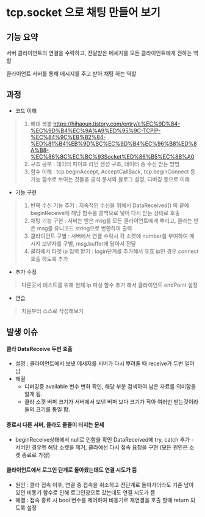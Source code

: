 # tcp.socket 으로 채팅 만들어 보기

기능 요약
---
서버 
 클라이언트의 연결을 수락하고, 전달받은 메세지를 모든 클라이언트에게 전하는 역할

 클라이언트
  서버를 통해 메시지를 주고 받아 채팅 하는 역할


과정
---
* 코드 이해
> 1. 뼈대 복붙 https://hihaoun.tistory.com/entry/c%EC%9D%84-%EC%9D%B4%EC%9A%A9%ED%95%9C-TCPIP-%EC%84%9C%EB%B2%84-%ED%81%B4%EB%9D%BC%EC%9D%B4%EC%96%B8%ED%8A%B8-%EC%86%8C%EC%BC%93Socket%ED%86%B5%EC%8B%A0
> 2. 구조 공부 : 데이터 파이프 라인 생성 구조, 데이터 송 수신 받는 방법
> 3. 함수 이해 : tcp.beginAccept, AcceptCallBack, tcp.beginConnect 등 기능 함수로 보이는 것들을 공식 문서와 블로그 설명, 디버깅 등으로 이해
* 기능 구현
>1. 반복 수신 기능 추가 : 지속적인 수신을 위해서 DataReceived() 의 끝에 beginReceive에 해당 함수를 콜백으로 넣어 다시 받는 상태로 호출
>2. 채팅 기능 구현 : 서버는 받은 msg를 모든 클라이언트에게 뿌리고, 클라는 받은 msg를 유니코드 string으로 변환하여 출력
>3. 클라이언트 구별 : 서버에서 연결 수락시 각 소켓에 number를 부여하여 메시지 보낸자를 구별, msg.buffer에 담아서 전달
>4. 클라에서 타겟 ip 입력 받기 : login단계를 추가해서 유효 ip인 경우 connect 호출 하도록 추가

* 추가 수정
 >다른곳서 테스트를 위해 현재 Ip 파싱 함수 추가 해서 클라이언트 endPoint 설정

* 연습
 >처음부터 스스로 작성해보기

 발생 이슈
-
#### 클라 DataReceive 두번 호출
* 설명 : 클라이언트에서 보낸 메세지를 서버가 다시 뿌려줄 때 receive가 두번 일어남
* 해결
   * 디버깅중 available 변수 변화 확인, 해당 부분 검색하여 남은 자료를 의미함을 알게 됨.
   * 클라 소켓 버퍼 크기가 서버에서 보낸 버퍼 보다 크기가 작아 여러번 받는것이라 둘의 크기를 통일 함. 
#### 종료시 다른 서버, 클라도 줄줄이 터지는 문제
 * beginReceive상태에서 null로 인함을 확인 DataReceived에 try, catch 추가 - 서버인 경우엔 해당 소켓을 제거, 클라에선 다시 접속 요청을 구현 (모든 원인은 소켓 종료로 가정)
#### 클라이언트에서 로그인 단계로 돌아왔는데도 연결 시도가 뜸
* 원인 : 클라 접속 이후, 연결 중 접속을 취소하고 전단계로 돌아가더라도 기존 남아있던 비동기 함수로 인해 로그인창으로 갔는데도 연결 시도가 뜸
* 해결 : 접속 종료 시 bool 변수를 제어하여 비동기로 재연결을 호출 할때 return 되도록 설정
